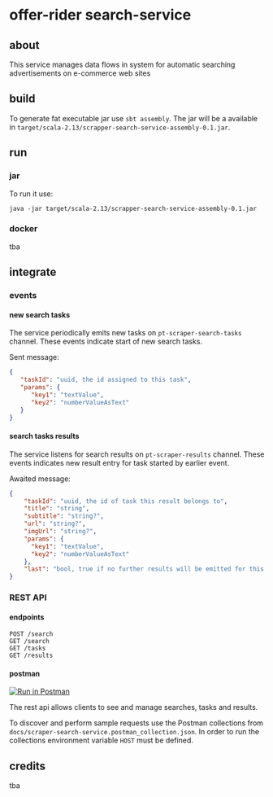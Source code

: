 # offer-rider search-service

## about
This service manages data flows in system for automatic searching advertisements on e-commerce web sites

## build
To generate fat executable jar use `sbt assembly`. The jar will be a available in `target/scala-2.13/scrapper-search-service-assembly-0.1.jar`.

## run
### jar
To run it use:
```shell script
java -jar target/scala-2.13/scrapper-search-service-assembly-0.1.jar
```

### docker
tba

## integrate
### events
#### new search tasks
The service periodically emits new tasks on `pt-scraper-search-tasks` channel. These events indicate start of new search tasks.

Sent message:
```json
{
   "taskId": "uuid, the id assigned to this task",
   "params": {
      "key1": "textValue",
      "key2": "numberValueAsText"
   }
}
```

#### search tasks results
The service listens for search results on `pt-scraper-results` channel. These events indicates new result entry for task started by earlier event.

Awaited message:
```json
{
    "taskId": "uuid, the id of task this result belongs to",
    "title": "string",
    "subtitle": "string?",
    "url": "string?",
    "imgUrl": "string?",
    "params": {
      "key1": "textValue",
      "key2": "numberValueAsText"
    },
    "last": "bool, true if no further results will be emitted for this taskId"
}
``` 

### REST API
#### endpoints
```
POST /search
GET /search
GET /tasks
GET /results
```

#### postman
[![Run in Postman](https://run.pstmn.io/button.svg)](https://app.getpostman.com/run-collection/7f7fdb04e7e9c1973e26)

The rest api allows clients to see and manage searches, tasks and results. 

To discover and perform sample requests use the Postman collections from `docs/scraper-search-service.postman_collection.json`. In order to run the collections environment variable `HOST` must be defined.

## credits
tba
